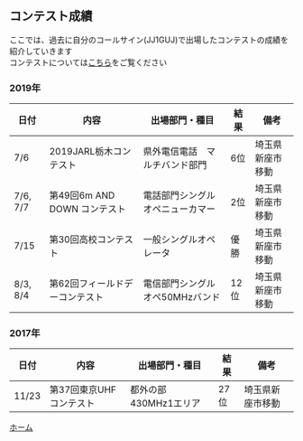 ## コンテスト成績
ここでは、過去に自分のコールサイン\(JJ1GUJ\)で出場したコンテストの成績を紹介していきます  
コンテストについては[こちら](https://jj1guj.github.io/hamradio/hamradio)をご覧ください  

### 2019年
|日付|内容|出場部門・種目|結果|備考|  
|---|---|---|---|---|  
|7/6|2019JARL栃木コンテスト|県外電信電話　マルチバンド部門|6位|埼玉県新座市移動|  
|7/6, 7/7|第49回6m AND DOWN コンテスト|電話部門シングルオペニューカマー|2位|埼玉県新座市移動|  
|7/15|第30回高校コンテスト|一般シングルオペレータ|優勝|埼玉県新座市移動|  
|8/3, 8/4|第62回フィールドデーコンテスト|電信部門シングルオペ50MHzバンド|12位|埼玉県新座市移動|  

### 2017年
|日付|内容|出場部門・種目|結果|備考|  
|---|---|---|---|---|  
|11/23|第37回東京UHFコンテスト|都外の部430MHz1エリア|27位|埼玉県新座市移動|  

 [ホーム](https://jj1guj.github.io)
